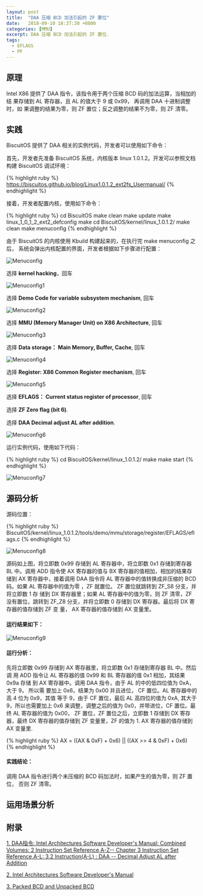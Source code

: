 ```yaml
---
layout: post
title:  "DAA 压缩 BCD 加法引起的 ZF 置位"
date:   2018-09-10 18:37:30 +0800
categories: [MMU]
excerpt: DAA 压缩 BCD 加法引起的 ZF 置位.
tags:
  - EFLAGS
  - PF
---
```


## 原理

Intel X86 提供了 DAA 指令，该指令用于两个压缩 BCD 码的加法运算，当相加的结
果存储到 AL 寄存器，且 AL 的值大于 9 或 0x99， 再调用 DAA 十进制调整时，如
果调整的结果为零，则 ZF 置位；反之调整的结果不为零，则 ZF 清零。

## 实践

BiscuitOS 提供了 DAA 相关的实例代码，开发者可以使用如下命令：

首先，开发者先准备 BiscuitOS 系统，内核版本 linux 1.0.1.2。开发可以参照文档
构建 BiscuitOS 调试环境：

{% highlight ruby %}
https://biscuitos.github.io/blog/Linux1.0.1.2_ext2fs_Usermanual/
{% endhighlight %}


接着，开发者配置内核，使用如下命令：

{% highlight ruby %}
cd BiscuitOS
make clean
make update
make linux_1_0_1_2_ext2_defconfig
make
cd BiscuitOS/kernel/linux_1.0.1.2/
make clean
make menuconfig
{% endhighlight %}

由于 BiscuitOS 的内核使用 Kbuild 构建起来的，在执行完 make menuconfig 之后，
系统会弹出内核配置的界面，开发者根据如下步骤进行配置：

![Menuconfig](https://raw.githubusercontent.com/EmulateSpace/PictureSet/master/BiscuitOS/kernel/MMU000003.png)

选择 **kernel hacking**，回车

![Menuconfig1](https://raw.githubusercontent.com/EmulateSpace/PictureSet/master/BiscuitOS/kernel/MMU000004.png)

选择 **Demo Code for variable subsystem mechanism**, 回车

![Menuconfig2](https://raw.githubusercontent.com/EmulateSpace/PictureSet/master/BiscuitOS/kernel/MMU000005.png)

选择 **MMU (Memory Manager Unit) on X86 Architecture**, 回车

![Menuconfig3](https://raw.githubusercontent.com/EmulateSpace/PictureSet/master/BiscuitOS/kernel/MMU000006.png)

选择 **Data storage： Main  Memory, Buffer, Cache**, 回车

![Menuconfig4](https://raw.githubusercontent.com/EmulateSpace/PictureSet/master/BiscuitOS/kernel/MMU000007.png)

选择 **Register: X86 Common Register mechanism**, 回车

![Menuconfig5](https://raw.githubusercontent.com/EmulateSpace/PictureSet/master/BiscuitOS/kernel/MMU000008.png)

选择 **EFLAGS： Current status register of processor**, 回车

选择 **ZF Zero flag (bit 6)**.

选择 **DAA Decimal adjust AL after addition**.

![Menuconfig6](https://raw.githubusercontent.com/EmulateSpace/PictureSet/master/BiscuitOS/kernel/MMU000242.png)

运行实例代码，使用如下代码：

{% highlight ruby %}
cd BiscuitOS/kernel/linux_1.0.1.2/
make 
make start
{% endhighlight %}

![Menuconfig7](https://raw.githubusercontent.com/EmulateSpace/PictureSet/master/BiscuitOS/kernel/MMU000226.png)

## 源码分析

源码位置：

{% highlight ruby %}
BiscuitOS/kernel/linux_1.0.1.2/tools/demo/mmu/storage/register/EFLAGS/eflags.c
{% endhighlight %}

![Menuconfig8](https://raw.githubusercontent.com/EmulateSpace/PictureSet/master/BiscuitOS/kernel/MMU000243.png)

源码如上图，将立即数 0x99 存储到 AL 寄存器中，将立即数 0x1 存储到寄存器 BL 
中。调用 ADD 指令使 AX 寄存器的值与 BX 寄存器的值相加，相加的结果存储到 AX 
寄存器中，接着调用 DAA 指令将 AL 寄存器中的值转换成非压缩的 BCD 码。如果 AL 
寄存器中的值为零 ，ZF 就置位。 ZF 置位就跳转到 ZF_S8 分支，并将立即数 1 存
储到 DX 寄存器里；如果 AL 寄存器中的值为零，则 ZF 清零，ZF 没有置位，跳转到 
ZF_Z8 分支，并将立即数 0 存储到 DX 寄存器。最后将 DX 寄存器的值存储到 ZF 变
量， AX 寄存器的值存储到 AX 变量里。

#### 运行结果如下：

![Menuconfig9](https://raw.githubusercontent.com/EmulateSpace/PictureSet/master/BiscuitOS/kernel/MMU000244.png)

#### 运行分析：

先将立即数 0x99 存储到 AX 寄存器里，将立即数 0x1 存储到寄存器 BL 中。然后调
用 ADD 指令让 AL 寄存器的值 0x99 和 BL 寄存器的值 0x1 相加，其结果 0x9a 存储
到 AX 寄存器中。调用 DAA 指令，由于 AL 的中的低四位值为 0xA，大于 9， 所以需
要加上 0x6，结果为 0x00 并且进位， CF 置位。AL 寄存器中的高 4 位为 0x9，其值
等于 9，由于 CF 置位，最后 AL 高四位的值为 0xA, 其大于 9，所以也需要加上 0x6 
来调整，调整之后的值为 0x0，并带进位，CF 置位。最终 AL 寄存器的值为 0x00， 
ZF 置位，ZF 置位之后，立即数 1 存储到 DX 寄存器，最终 DX 寄存器的值存储到 ZF 
变量里，ZF 的值为 1. AX 寄存器的值存储到 AX 变量里.

{% highlight ruby %}
AX = ((AX & 0xF) + 0x6) || ((AX >> 4 & 0xF) + 0x6)  
{% endhighlight %}

#### 实践结论：

调用 DAA 指令进行两个未压缩的 BCD 码加法时，如果产生的值为零，则 ZF 置位，
否则 ZF 清零。

## 运用场景分析

## 附录

[1. DAA指令: Intel Architectures Software Developer's Manual: Combined Volumes: 2 Instruction Set Reference,A-Z-- Chapter 3 Instruction Set Reference,A-L: 3.2 Instruction(A-L) : DAA -- Decimal Adjust AL after Addition](https://software.intel.com/en-us/articles/intel-sdm)

[2. Intel Architectures Software Developer's Manual](https://github.com/BiscuitOS/Documentation/blob/master/Datasheet/Intel-IA32_DevelopmentManual.pdf)

[3. Packed BCD and Unpacked BCD](https://github.com/BuddyZhang1/Kernel/tree/master/tools/demo/Data/Base/BCD)
